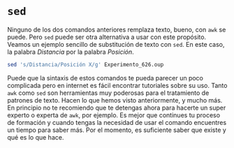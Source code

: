 # ``sed``

Ninguno de los dos comandos anteriores remplaza texto, bueno, con `awk` se
puede. Pero `sed` puede ser otra alternativa a usar con este propósito. Veamos
un ejemplo sencillo de substitución de texto con `sed`. En este caso, la
palabra *Distancia* por la palabra *Posición*.

```bash
sed 's/Distancia/Posición X/g' Experimento_626.oup
```

Puede que la sintaxis de estos comandos te pueda parecer un poco complicada
pero en internet es fácil encontrar tutoriales sobre su uso. Tanto `awk` como
`sed` son herramientas muy poderosas para el tratamiento de patrones de texto.
Hacen lo que hemos visto anteriormente, y mucho más. En principio no te
recomiendo que te detengas ahora para hacerte un super experto o experta de
`awk`, por ejemplo. Es mejor que continues tu proceso de formación y cuando
tengas la necesidad de usar el comando encuentres un tiempo para saber más. Por
el momento, es suficiente saber que existe y qué es lo que hace. 

